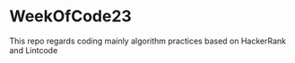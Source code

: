 # WeekOfCode23
This repo regards coding mainly algorithm practices based on HackerRank and Lintcode
